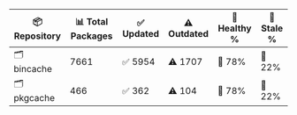 | 📦 Repository | 📊 Total Packages | ✅ Updated | ⚠️ Outdated | 💚 Healthy % | 🔴 Stale % |
|---------------|-------------------|------------|-------------|-------------|------------|
| 🗂️ bincache | 7661 | ✅ 5954 | ⚠️ 1707 | 💚 78% | 🔴 22% |
| 🗂️ pkgcache | 466 | ✅ 362 | ⚠️ 104 | 💚 78% | 🔴 22% |
